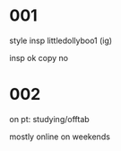 # 001
style insp littledollyboo1 (ig)

insp ok copy no

# 002
on pt: studying/offtab

mostly online on weekends
